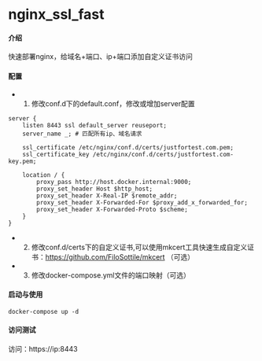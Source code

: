 # nginx_ssl_fast

#### 介绍

快速部署nginx，给域名+端口、ip+端口添加自定义证书访问

#### 配置

- 1. 修改conf.d下的default.conf，修改或增加server配置

```
server {
	listen 8443 ssl default_server reuseport;
	server_name _; # 匹配所有ip、域名请求

	ssl_certificate /etc/nginx/conf.d/certs/justfortest.com.pem;
	ssl_certificate_key /etc/nginx/conf.d/certs/justfortest.com-key.pem;

	location / {
		proxy_pass http://host.docker.internal:9000;
		proxy_set_header Host $http_host;
		proxy_set_header X-Real-IP $remote_addr;
		proxy_set_header X-Forwarded-For $proxy_add_x_forwarded_for;
		proxy_set_header X-Forwarded-Proto $scheme;
	}
}
```

- 2. 修改conf.d/certs下的自定义证书,可以使用mkcert工具快速生成自定义证书：https://github.com/FiloSottile/mkcert （可选）
- 3. 修改docker-compose.yml文件的端口映射（可选）

#### 启动与使用

```
docker-compose up -d
```

#### 访问测试

访问：https://ip:8443
